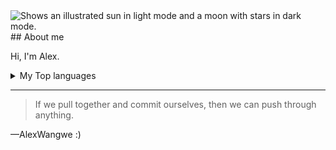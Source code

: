 <picture>
  <source media="(prefers-color-scheme: dark)" srcset="https://user-images.githubusercontent.com/25423296/163456776-7f95b81a-f1ed-45f7-b7ab-8fa810d529fa.png">
  <source media="(prefers-color-scheme: light)" srcset="https://user-images.githubusercontent.com/25423296/163456779-a8556205-d0a5-45e2-ac17-42d089e3c3f8.png">
  <img alt="Shows an illustrated sun in light mode and a moon with stars in dark mode." src="https://user-images.githubusercontent.com/25423296/163456779-a8556205-d0a5-45e2-ac17-42d089e3c3f8.png">
</picture>
## About me

Hi, I'm Alex. 


<details>
<summary>My Top languages</summary>

| Rank | Languages |
|-----:|-----------|
|     1| KOTLIN    |
|     2| JAVASCRIPT|
|     3| HTML      |
|     4| REACT     |
|     5| CSS       |
|     6| PHP       |  

</details>

---
> If we pull together and commit ourselves, then we can push through anything.

—AlexWangwe :)
